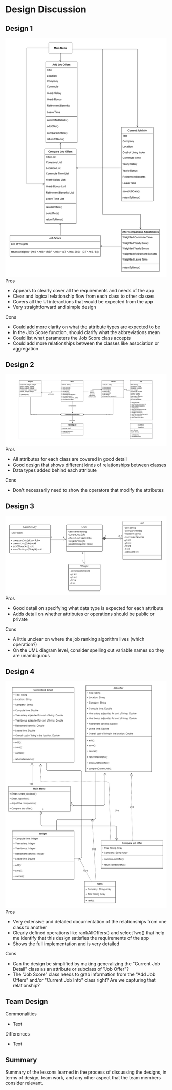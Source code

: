 # Design Discussion  

## Design 1  
![Design 1](./design1.png)  
Pros  
- Appears to clearly cover all the requirements and needs of the app
- Clear and logical relationship flow from each class to other classes
- Covers all the UI interactions that would be expected from the app
- Very straightforward and simple design

Cons  
- Could add more clarity on what the attribute types are expected to be
- In the Job Score function, should clarify what the abbreviations mean
- Could list what parameters the Job Score class accepts
- Could add more relationships between the classes like association or aggregation

## Design 2  
![Design 1](./design2.png)  
Pros  
- All attributes for each class are covered in good detail 
- Good design that shows different kinds of relationships between classes
- Data types added behind each attribute

Cons  
- Don't necessarily need to show the operators that modify the attributes

## Design 3  
![Design 1](./design3.png)  
Pros  
- Good detail on specifying what data type is expected for each attribute
- Adds detail on whether attributes or operations should be public or private

Cons  
- A little unclear on where the job ranking algorithm lives (which operation?)
- On the UML diagram level, consider spelling out variable names so they are unambiguous

## Design 4  
![Design 1](./design4.png)  
Pros  
- Very extensive and detailed documentation of the relationships from one class to another
- Clearly defined operations like rankAllOffers() and selectTwo() that help me identify that this design satisfies the requirements of the app
- Shows the full implementation and is very detailed

Cons  
- Can the design be simplified by making generalizing the "Current Job Detail" class as an attribute or subclass of "Job Offer"?
- The "Job Score" class needs to grab information from the "Add Job Offers" and/or "Current Job Info" class right? Are we capturing that relationship?

## Team Design  
Commonalities  
- Text  

Differences  
- Text  

## Summary  
Summary of the lessons learned in the process of discussing the designs, in terms of design, team work, and any other aspect that the team members consider relevant.  